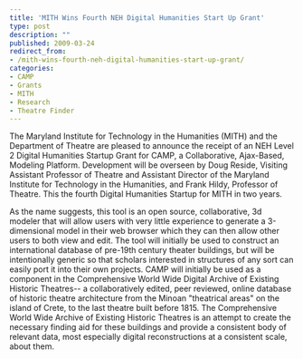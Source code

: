 ```yaml
---
title: 'MITH Wins Fourth NEH Digital Humanities Start Up Grant'
type: post
description: ""
published: 2009-03-24
redirect_from: 
- /mith-wins-fourth-neh-digital-humanities-start-up-grant/
categories:
- CAMP
- Grants
- MITH
- Research
- Theatre Finder
---
```

The Maryland Institute for Technology in the Humanities (MITH) and the Department of Theatre are pleased to announce the receipt of an NEH Level 2 Digital Humanities Startup Grant for CAMP, a Collaborative, Ajax-Based, Modeling Platform. Development will be overseen by Doug Reside, Visiting Assistant Professor of Theatre and Assistant Director of the Maryland Institute for Technology in the Humanities, and Frank Hildy, Professor of Theatre. This the fourth Digital Humanities Startup for MITH in two years.

As the name suggests, this tool is an open source, collaborative, 3d modeler that will allow users with very little experience to generate a 3-dimensional model in their web browser which they can then allow other users to both view and edit. The tool will initially be used to construct an international database of pre-19th century theater buildings, but will be intentionally generic so that scholars interested in structures of any sort can easily port it into their own projects. CAMP will initially be used as a component in the Comprehensive World Wide Digital Archive of Existing Historic Theatres-- a collaboratively edited, peer reviewed, online database of historic theatre architecture from the Minoan "theatrical areas" on the island of Crete, to the last theatre built before 1815. The Comprehensive World Wide Archive of Existing Historic Theatres is an attempt to create the necessary finding aid for these buildings and provide a consistent body of relevant data, most especially digital reconstructions at a consistent scale, about them.
